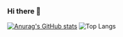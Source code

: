 ### Hi there 👋


[![Anurag's GitHub stats](https://github-readme-stats.vercel.app/api?username=Niccko&show_icons=true&hide=stars&theme=cobalt)](https://github.com/Niccko) ![Top Langs](https://github-readme-stats.vercel.app/api/top-langs/?username=Niccko&layout=compact&theme=cobalt)
<!--
Here are some ideas to get you started:

- 🔭 I’m currently working on ...
- 🌱 I’m currently learning ...
- 👯 I’m looking to collaborate on ...
- 🤔 I’m looking for help with ...
- 💬 Ask me about ...
- 📫 How to reach me: ...
- 😄 Pronouns: ...
- ⚡ Fun fact: ...
-->
